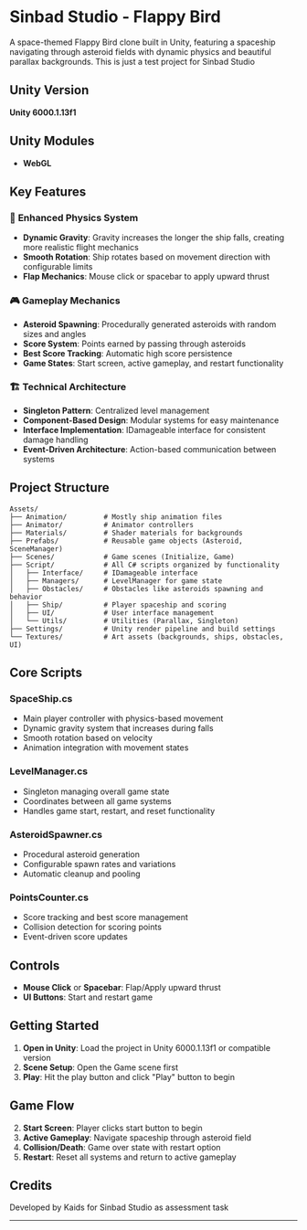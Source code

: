 # Sinbad Studio - Flappy Bird

A space-themed Flappy Bird clone built in Unity, featuring a spaceship navigating through asteroid fields with dynamic physics and beautiful parallax backgrounds. This is just a test project for Sinbad Studio

## Unity Version

**Unity 6000.1.13f1**

## Unity Modules

- **WebGL**

## Key Features

### 🚀 **Enhanced Physics System**

- **Dynamic Gravity**: Gravity increases the longer the ship falls, creating more realistic flight mechanics
- **Smooth Rotation**: Ship rotates based on movement direction with configurable limits
- **Flap Mechanics**: Mouse click or spacebar to apply upward thrust

### 🎮 **Gameplay Mechanics**

- **Asteroid Spawning**: Procedurally generated asteroids with random sizes and angles
- **Score System**: Points earned by passing through asteroids
- **Best Score Tracking**: Automatic high score persistence
- **Game States**: Start screen, active gameplay, and restart functionality

### 🏗️ **Technical Architecture**

- **Singleton Pattern**: Centralized level management
- **Component-Based Design**: Modular systems for easy maintenance
- **Interface Implementation**: IDamageable interface for consistent damage handling
- **Event-Driven Architecture**: Action-based communication between systems

## Project Structure

```
Assets/
├── Animation/         # Mostly ship animation files
├── Animator/          # Animator controllers
├── Materials/         # Shader materials for backgrounds
├── Prefabs/           # Reusable game objects (Asteroid, SceneManager)
├── Scenes/            # Game scenes (Initialize, Game)
├── Script/            # All C# scripts organized by functionality
│   ├── Interface/     # IDamageable interface
│   ├── Managers/      # LevelManager for game state
│   ├── Obstacles/     # Obstacles like asteroids spawning and behavior
│   ├── Ship/          # Player spaceship and scoring
│   ├── UI/            # User interface management
│   └── Utils/         # Utilities (Parallax, Singleton)
├── Settings/          # Unity render pipeline and build settings
└── Textures/          # Art assets (backgrounds, ships, obstacles, UI)
```

## Core Scripts

### **SpaceShip.cs**

- Main player controller with physics-based movement
- Dynamic gravity system that increases during falls
- Smooth rotation based on velocity
- Animation integration with movement states

### **LevelManager.cs**

- Singleton managing overall game state
- Coordinates between all game systems
- Handles game start, restart, and reset functionality

### **AsteroidSpawner.cs**

- Procedural asteroid generation
- Configurable spawn rates and variations
- Automatic cleanup and pooling

### **PointsCounter.cs**

- Score tracking and best score management
- Collision detection for scoring points
- Event-driven score updates

## Controls

- **Mouse Click** or **Spacebar**: Flap/Apply upward thrust
- **UI Buttons**: Start and restart game

## Getting Started

1. **Open in Unity**: Load the project in Unity 6000.1.13f1 or compatible version
2. **Scene Setup**: Open the Game scene first
3. **Play**: Hit the play button and click "Play" button to begin

## Game Flow

2. **Start Screen**: Player clicks start button to begin
3. **Active Gameplay**: Navigate spaceship through asteroid field
4. **Collision/Death**: Game over state with restart option
5. **Restart**: Reset all systems and return to active gameplay

## Credits

Developed by Kaids for Sinbad Studio as assessment task

---
